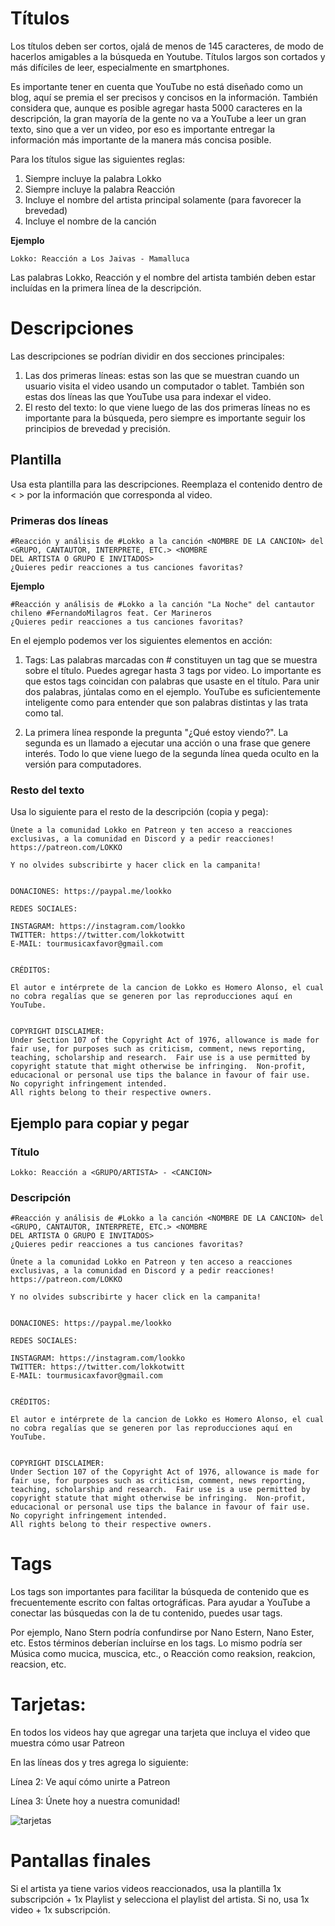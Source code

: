 # Títulos

Los títulos deben ser cortos, ojalá de menos de 145 caracteres, de modo de hacerlos amigables a la búsqueda en 
Youtube. Títulos largos son cortados y más difíciles de leer, especialmente en smartphones.

Es importante tener en cuenta que YouTube no está diseñado como un blog, aquí se premia el ser precisos y concisos 
en la información.  También considera que, aunque es posible agregar hasta 5000 caracteres en la descripción, la gran 
mayoría de la gente no va a YouTube a leer un gran texto, sino que a ver un video, por eso es importante entregar la 
información más importante de la manera más concisa posible.

Para los títulos sigue las siguientes reglas:

1. Siempre incluye la palabra Lokko
2. Siempre incluye la palabra Reacción
3. Incluye el nombre del artista principal solamente (para favorecer la brevedad)
4. Incluye el nombre de la canción

**Ejemplo**

`Lokko: Reacción a Los Jaivas - Mamalluca`

Las palabras Lokko, Reacción y el nombre del artista también deben estar incluídas en la primera línea de la 
descripción.

# Descripciones

Las descripciones se podrían dividir en dos secciones principales:

1. Las dos primeras líneas: estas son las que se muestran cuando un usuario visita el video usando un computador o 
   tablet.  También son estas dos líneas las que YouTube usa para indexar el video.
2. El resto del texto: lo que viene luego de las dos primeras líneas no es importante para la búsqueda, pero siempre 
   es importante seguir los principios de brevedad y precisión.
   
## Plantilla

Usa esta plantilla para las descripciones.  Reemplaza el contenido dentro de < > por la información que corresponda 
al video.

### Primeras dos líneas

```
#Reacción y análisis de #Lokko a la canción <NOMBRE DE LA CANCION> del <GRUPO, CANTAUTOR, INTERPRETE, ETC.> <NOMBRE 
DEL ARTISTA O GRUPO E INVITADOS>
¿Quieres pedir reacciones a tus canciones favoritas?

```

**Ejemplo**

``` 
#Reacción y análisis de #Lokko a la canción "La Noche" del cantautor chileno #FernandoMilagros feat. Cer Marineros
¿Quieres pedir reacciones a tus canciones favoritas?
```

En el ejemplo podemos ver los siguientes elementos en acción:

1. Tags: Las palabras marcadas con # constituyen un tag que se muestra sobre el título.  Puedes agregar hasta 3 tags 
   por video.  Lo importante es que estos tags coincidan con palabras que usaste en el título.  Para unir dos 
   palabras, júntalas como en el ejemplo.  YouTube es suficientemente inteligente como para entender que son 
   palabras distintas y las trata como tal.
   
2. La primera línea responde la pregunta "¿Qué estoy viendo?". La segunda es un llamado a ejecutar una acción o una 
   frase que genere interés.  Todo lo que viene luego de la segunda línea queda oculto en la versión para computadores.
   
### Resto del texto

Usa lo siguiente para el resto de la descripción (copia y pega):

```
Únete a la comunidad Lokko en Patreon y ten acceso a reacciones exclusivas, a la comunidad en Discord y a pedir reacciones! https://patreon.com/LOKKO

Y no olvides subscribirte y hacer click en la campanita!


DONACIONES: https://paypal.me/lookko

REDES SOCIALES:

INSTAGRAM: https://instagram.com/lookko
TWITTER: https://twitter.com/lokkotwitt
E-MAIL: tourmusicaxfavor@gmail.com


CRÉDITOS:

El autor e intérprete de la cancion de Lokko es Homero Alonso, el cual no cobra regalías que se generen por las reproducciones aquí en YouTube.


COPYRIGHT DISCLAIMER:
Under Section 107 of the Copyright Act of 1976, allowance is made for fair use, for purposes such as criticism, comment, news reporting, teaching, scholarship and research.  Fair use is a use permitted by copyright statute that might otherwise be infringing.  Non-profit, educacional or personal use tips the balance in favour of fair use.
No copyright infringement intended.
All rights belong to their respective owners.

```

## Ejemplo para copiar y pegar

### Título

```
Lokko: Reacción a <GRUPO/ARTISTA> - <CANCION>
```

### Descripción

```
#Reacción y análisis de #Lokko a la canción <NOMBRE DE LA CANCION> del <GRUPO, CANTAUTOR, INTERPRETE, ETC.> <NOMBRE 
DEL ARTISTA O GRUPO E INVITADOS>
¿Quieres pedir reacciones a tus canciones favoritas?

Únete a la comunidad Lokko en Patreon y ten acceso a reacciones exclusivas, a la comunidad en Discord y a pedir reacciones! https://patreon.com/LOKKO

Y no olvides subscribirte y hacer click en la campanita!


DONACIONES: https://paypal.me/lookko

REDES SOCIALES:

INSTAGRAM: https://instagram.com/lookko
TWITTER: https://twitter.com/lokkotwitt
E-MAIL: tourmusicaxfavor@gmail.com


CRÉDITOS:

El autor e intérprete de la cancion de Lokko es Homero Alonso, el cual no cobra regalías que se generen por las reproducciones aquí en YouTube.


COPYRIGHT DISCLAIMER:
Under Section 107 of the Copyright Act of 1976, allowance is made for fair use, for purposes such as criticism, comment, news reporting, teaching, scholarship and research.  Fair use is a use permitted by copyright statute that might otherwise be infringing.  Non-profit, educacional or personal use tips the balance in favour of fair use.
No copyright infringement intended.
All rights belong to their respective owners.

```

# Tags

Los tags son importantes para facilitar la búsqueda de contenido que es frecuentemente escrito con faltas 
ortográficas.  Para ayudar a YouTube a conectar las búsquedas con la de tu contenido, puedes usar tags.

Por ejemplo, Nano Stern podría confundirse por Nano Estern, Nano Ester, etc.  Estos términos deberían incluírse en 
los tags.  Lo mismo podría ser Música como mucica, muscica, etc., o Reacción como reaksion, reakcion, reacsion, etc.

# Tarjetas:

En todos los videos hay que agregar una tarjeta que incluya el video que muestra cómo usar Patreon

En las líneas dos y tres agrega lo siguiente:

Línea 2: Ve aquí cómo unirte a Patreon

Línea 3: Únete hoy a nuestra comunidad!

![tarjetas](https://ibb.co/jGQ1g0j)



# Pantallas finales

Si el artista ya tiene varios videos reaccionados, usa la plantilla 1x subscripción + 1x Playlist y selecciona el 
playlist del artista.  Si no, usa 1x video + 1x subscripción.







